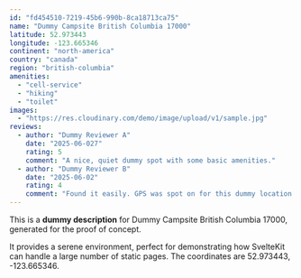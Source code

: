 ```yaml
---
id: "fd454510-7219-45b6-990b-8ca18713ca75"
name: "Dummy Campsite British Columbia 17000"
latitude: 52.973443
longitude: -123.665346
continent: "north-america"
country: "canada"
region: "british-columbia"
amenities:
  - "cell-service"
  - "hiking"
  - "toilet"
images:
  - "https://res.cloudinary.com/demo/image/upload/v1/sample.jpg"
reviews:
  - author: "Dummy Reviewer A"
    date: "2025-06-027"
    rating: 5
    comment: "A nice, quiet dummy spot with some basic amenities."
  - author: "Dummy Reviewer B"
    date: "2025-06-02"
    rating: 4
    comment: "Found it easily. GPS was spot on for this dummy location."
---
```


This is a **dummy description** for Dummy Campsite British Columbia 17000, generated for the proof of concept.

It provides a serene environment, perfect for demonstrating how SvelteKit can handle a large number of static pages. The coordinates are 52.973443, -123.665346.
